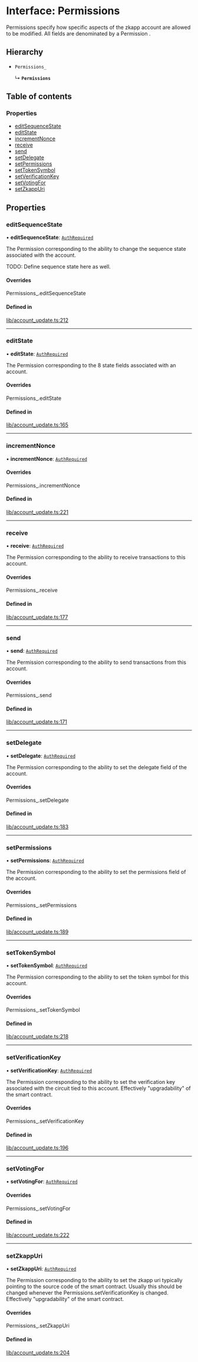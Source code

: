 # Interface: Permissions

Permissions specify how specific aspects of the zkapp account are allowed to
be modified. All fields are denominated by a  Permission .

## Hierarchy

- `Permissions_`

  ↳ **`Permissions`**

## Table of contents

### Properties

- [editSequenceState](Permissions.md#editsequencestate)
- [editState](Permissions.md#editstate)
- [incrementNonce](Permissions.md#incrementnonce)
- [receive](Permissions.md#receive)
- [send](Permissions.md#send)
- [setDelegate](Permissions.md#setdelegate)
- [setPermissions](Permissions.md#setpermissions)
- [setTokenSymbol](Permissions.md#settokensymbol)
- [setVerificationKey](Permissions.md#setverificationkey)
- [setVotingFor](Permissions.md#setvotingfor)
- [setZkappUri](Permissions.md#setzkappuri)

## Properties

### editSequenceState

• **editSequenceState**: [`AuthRequired`](../modules/Types.md#authrequired-1)

The  Permission  corresponding to the ability to change the sequence state
associated with the account.

TODO: Define sequence state here as well.

#### Overrides

Permissions\_.editSequenceState

#### Defined in

[lib/account_update.ts:212](https://github.com/o1-labs/snarkyjs/blob/97ce1bc/src/lib/account_update.ts#L212)

___

### editState

• **editState**: [`AuthRequired`](../modules/Types.md#authrequired-1)

The  Permission  corresponding to the 8 state fields associated with an
account.

#### Overrides

Permissions\_.editState

#### Defined in

[lib/account_update.ts:165](https://github.com/o1-labs/snarkyjs/blob/97ce1bc/src/lib/account_update.ts#L165)

___

### incrementNonce

• **incrementNonce**: [`AuthRequired`](../modules/Types.md#authrequired-1)

#### Overrides

Permissions\_.incrementNonce

#### Defined in

[lib/account_update.ts:221](https://github.com/o1-labs/snarkyjs/blob/97ce1bc/src/lib/account_update.ts#L221)

___

### receive

• **receive**: [`AuthRequired`](../modules/Types.md#authrequired-1)

The  Permission  corresponding to the ability to receive transactions to this
account.

#### Overrides

Permissions\_.receive

#### Defined in

[lib/account_update.ts:177](https://github.com/o1-labs/snarkyjs/blob/97ce1bc/src/lib/account_update.ts#L177)

___

### send

• **send**: [`AuthRequired`](../modules/Types.md#authrequired-1)

The  Permission  corresponding to the ability to send transactions from this
account.

#### Overrides

Permissions\_.send

#### Defined in

[lib/account_update.ts:171](https://github.com/o1-labs/snarkyjs/blob/97ce1bc/src/lib/account_update.ts#L171)

___

### setDelegate

• **setDelegate**: [`AuthRequired`](../modules/Types.md#authrequired-1)

The  Permission  corresponding to the ability to set the delegate field of
the account.

#### Overrides

Permissions\_.setDelegate

#### Defined in

[lib/account_update.ts:183](https://github.com/o1-labs/snarkyjs/blob/97ce1bc/src/lib/account_update.ts#L183)

___

### setPermissions

• **setPermissions**: [`AuthRequired`](../modules/Types.md#authrequired-1)

The  Permission  corresponding to the ability to set the permissions field of
the account.

#### Overrides

Permissions\_.setPermissions

#### Defined in

[lib/account_update.ts:189](https://github.com/o1-labs/snarkyjs/blob/97ce1bc/src/lib/account_update.ts#L189)

___

### setTokenSymbol

• **setTokenSymbol**: [`AuthRequired`](../modules/Types.md#authrequired-1)

The  Permission  corresponding to the ability to set the token symbol for
this account.

#### Overrides

Permissions\_.setTokenSymbol

#### Defined in

[lib/account_update.ts:218](https://github.com/o1-labs/snarkyjs/blob/97ce1bc/src/lib/account_update.ts#L218)

___

### setVerificationKey

• **setVerificationKey**: [`AuthRequired`](../modules/Types.md#authrequired-1)

The  Permission  corresponding to the ability to set the verification key
associated with the circuit tied to this account. Effectively
"upgradability" of the smart contract.

#### Overrides

Permissions\_.setVerificationKey

#### Defined in

[lib/account_update.ts:196](https://github.com/o1-labs/snarkyjs/blob/97ce1bc/src/lib/account_update.ts#L196)

___

### setVotingFor

• **setVotingFor**: [`AuthRequired`](../modules/Types.md#authrequired-1)

#### Overrides

Permissions\_.setVotingFor

#### Defined in

[lib/account_update.ts:222](https://github.com/o1-labs/snarkyjs/blob/97ce1bc/src/lib/account_update.ts#L222)

___

### setZkappUri

• **setZkappUri**: [`AuthRequired`](../modules/Types.md#authrequired-1)

The  Permission  corresponding to the ability to set the zkapp uri typically
pointing to the source code of the smart contract. Usually this should be
changed whenever the  Permissions.setVerificationKey  is changed.
Effectively "upgradability" of the smart contract.

#### Overrides

Permissions\_.setZkappUri

#### Defined in

[lib/account_update.ts:204](https://github.com/o1-labs/snarkyjs/blob/97ce1bc/src/lib/account_update.ts#L204)
